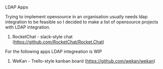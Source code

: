 LDAP Apps

Trying to implement opensource in an organisation usually needs ldap integration to be
feasible so I decided to make a list of opensource projects with LDAP integration.


1. RocketChat - slack-style chat (https://github.com/RocketChat/Rocket.Chat)

For the following apps LDAP integreation is WIP

1. WeKan - Trello-style kanban board (https://github.com/wekan/wekan)
